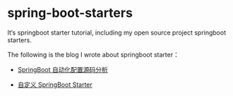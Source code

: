 # spring-boot-starters
It‘s springboot starter tutorial, including my open source project springboot starters.

The following is the blog I wrote about springboot starter：

- [SpringBoot 自动化配置源码分析](http://objcoding.com/2018/01/30/The-principle-of-Spring-Boot-automation-configuration/)


- [自定义 SpringBoot Starter](http://objcoding.com/2018/02/02/Costom-SpringBoot-Starter/)



